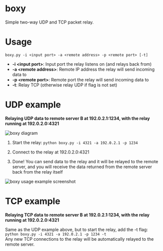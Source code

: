 boxy
====

Simple two-way UDP and TCP packet relay.

# Usage
`boxy.py -i <input port> -a <remote address> -p <remote port> [-t]`

- **-i \<input port\>**: Input port the relay listens on (and relays back from)
- **-a \<remote address\>**: Remote IP address the relay will send incoming data to
- **-p \<remote port\>**: Remote port the relay will send incoming data to
- **-t**: Relay TCP (otherwise relay UDP if flag is not set)

# UDP example

**Relaying UDP data to remote server B at 192.0.2.1:1234, with the relay running at 192.0.2.0:4321**

![boxy diagram](https://dl.dropboxusercontent.com/u/10518681/boxy.png)

1. Start the relay: `python boxy.py -i 4321 -a 192.0.2.1 -p 1234`

2. Connect to the relay at 192.0.2.0:4321

3. Done! You can send data to the relay and it will be relayed to the remote server, and you will receive the data returned from the remote server back from the relay itself

![boxy usage example screenshot](https://dl.dropboxusercontent.com/u/10518681/boxy_usage.png)

# TCP example

**Relaying TCP data to remote server B at 192.0.2.1:1234, with the relay running at 192.0.2.0:4321**

Same as the UDP example above, but to start the relay, add the -t flag:  
`python boxy.py -i 4321 -a 192.0.2.1 -p 1234 -t`  
Any new TCP connections to the relay will be automatically relayed to the remote server.
